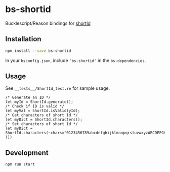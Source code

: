 # bs-shortid

Bucklescript/Reason bindings for [shortId](https://github.com/dylang/shortid)

## Installation

```sh
npm install --save bs-shortid
```

In your `bsconfig.json`, include `"bs-shortid"` in the `bs-dependencies`.

## Usage

See `__tests__/ShortId_test.re` for sample usage.

```reason
/* Generate an ID */
let myId = ShortId.generate(); 
/* Check if ID is valid */
let myVal = ShortId.isValid(yId); 
/* Get characters of short Id */
let myDict = ShortId.characters();
/* Set characters of short Id */
let myDict = ShortId.characters(~chars="0123456789abcdefghijklmnopqrstuvwxyzABCDEFGHIJKLMNOPQRSTUVWXYZ$@", ())
```

## Development

```sh
npm run start
``` 
